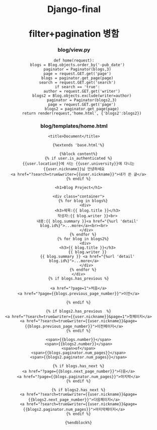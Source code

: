 # Django-final

<h1>filter+pagination 병함</h1>

<h3>blog/view.py</h3>
 
 ~~~
 def home(request):
    blogs = Blog.objects.order_by('-pub_date')
    paginator = Paginator(blogs,3)
    page = request.GET.get('page')
    blogs = paginator.get_page(page)
    search = request.GET.get('search')
    if search == 'true':
        author = request.GET.get('writer')
        blogs2 = Blog.objects.exclude(writer=author)
        paginator = Paginator(blogs2,3)
        page = request.GET.get('page')
        blogs2 = paginator.get_page(page)
        return render(request,'home.html', {'blogs2':blogs2})
~~~

<h3>blog/templates/home.html</h3>


<!DOCTYPE html>
<html lang="en">
<head>
    <meta charset="UTF-8">
    <meta http-equiv="X-UA-Compatible" content="IE=edge">
    <meta name="viewport" content="width=device-width, initial-scale=1.0">
    
    <title>Document</title>

</head>
<body style="text-align: center;">
    
~~~    
    {%extends 'base.html'%}

    {%block content%}
    {% if user.is_authenticated %}
    {{user.location}}에 사는 {{user.university}}에 다니는 {{user.nickname}}님 안녕하세요
    <a href="?search=true&writer={{user.nickname}}">내가 쓴 글</a>
    {% endif %}
    
    <h1>Blog Project</h1>
       
    <div class="container">
        {% for blog in blogs%}
           <div> 
            <h3>제목:{{ blog.title }}</h3>
            작성자:{{ blog.writer }}<br>
            내용:{{ blog.summary }}<a href="{%url 'detail' blog.id%}">...more</a><br><br>
           </div>
        {% endfor %}
        {% for blog in blogs2%}
           <div> 
            <h3>{{ blog.title }}</h3>
            {{ blog.writer }}
            {{ blog.summary }} <a href="{%url 'detail' blog.id%}">...more</a>
           </div>
        {% endfor %}
    </div>
    {% if blogs.has_previous %}
    
    <a href="?page=1">처음</a>
    <a href="?page={{blogs.previous_page_number}}">이전</a>
    
    {% endif %}

    {% if blogs2.has_previous  %}
    <a href="?search=true&writer={{user.nickname}}&page=1">첫페이지</a>
    <a href="?search=true&writer={{user.nickname}}&page={{blogs.previous_page_number}}">이전페이지</a>
    {% endif %}
    
    <span>{{blogs.number}}</span>
    <span>{{blogs2.number}}</span>
    <span>of</span>
    <span>{{blogs.paginator.num_pages}}</span>
    <span>{{blogs2.paginator.num_pages}}</span>
    
    {% if blogs.has_next %}
    <a href="?page={{blogs.next_page_number}}">다음</a>
    <a href="?page={{blogs.paginator.num_pages}}">마지막</a>
    {% endif %}

    {% if blogs2.has_next %}
    <a href="?search=true&writer={{user.nickname}}&page={{blogs2.next_page_number}}">다음페이지</a>
    <a href="?search=true&writer={{user.nickname}}&page={{blogs2.paginator.num_pages}}">마지막페이지</a>
    {% endif %}

    {%endblock%}
 ~~~
</body>
</html>

  
